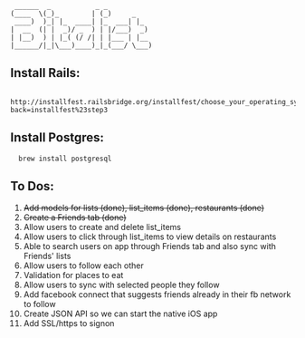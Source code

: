      ______  _           _ _
    (____  \(_)_        | (_)     _
     ____)  )_| |_  ____| |_  ___| |_
    |  __  (| |  _)/ _  ) | |/___)  _)
    | |__)  ) | |_( (/ /| | |___ | |__
    |______/|_|\___)____)_|_(___/ \___)


Install Rails:
----------------
      http://installfest.railsbridge.org/installfest/choose_your_operating_system?back=installfest%23step3


Install Postgres:
-----------------
      brew install postgresql

To Dos:
--------

1. ~~Add models for lists (done), list_items (done), restaurants (done)~~
2. ~~Create a Friends tab (done)~~
2. Allow users to create and delete list_items 
2. Allow users to click through list_items to view details on restaurants
3. Able to search users on app through Friends tab and also sync with Friends' lists
2. Allow users to follow each other 
2. Validation for places to eat
3. Allow users to sync with selected people they follow
4. Add facebook connect that suggests friends already in their fb network to follow
5. Create JSON API so we can start the native iOS app
5. Add SSL/https to signon
